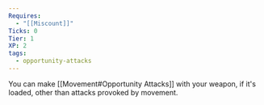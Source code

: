 ```yaml
---
Requires:
  - "[[Miscount]]"
Ticks: 0
Tier: 1
XP: 2
tags:
  - opportunity-attacks
---
```

You can make [[Movement#Opportunity Attacks]] with your weapon, if it's loaded, other than attacks provoked by movement.